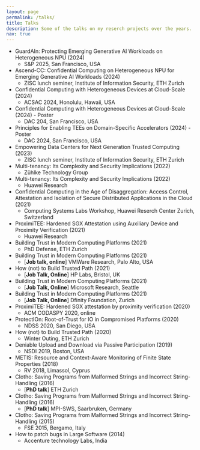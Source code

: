 ```yaml
---
layout: page
permalink: /talks/
title: Talks
description: Some of the talks on my reserch projects over the years.
nav: true
---
```

- GuardAIn: Protecting Emerging Generative AI Workloads on Heterogeneous NPU
  (2024)
  - S&P 2025, San Francisco, USA
- Ascend-CC: Confidential Computing on Heterogeneous NPU for Emerging Generative AI Workloads
  (2024)
  - ZISC lunch seminer, Institute of Information Security, ETH Zurich
- Confidential Computing with Heterogeneous Devices at Cloud-Scale (2024)
  - ACSAC 2024, Honolulu, Hawaii, USA
- Confidential Computing with Heterogeneous Devices at Cloud-Scale (2024) - Poster
  - DAC 204, San Francisco, USA
- Principles for Enabling TEEs on Domain-Specific Accelerators (2024) - Poster
  - DAC 2024, San Francisco, USA
- Empowering Data Centers for Next Generation Trusted Computing (2023)
  - ZISC lunch seminer, Institute of Information Security, ETH Zurich
- Multi-tenancy: Its Complexity and Security Implications (2022)
  - Zühlke Technology Group
- Multi-tenancy: Its Complexity and Security Implications (2022)
  - Huawei Research
- Confidential Computing in the Age of Disaggregation: Access Control, Attestation and Isolation of Secure Distributed Applications in the Cloud (2021)
  - Computing Systems Labs Workshop, Huawei Reserch Center Zurich, Switzerland
- ProximiTEE: Hardened SGX Attestation using Auxiliary Device and Proximity Verification (2021)
  - Huawei Research
- Building Trust in Modern Computing Platforms (2021)
  - PhD Defense, ETH Zurich
- Building Trust in Modern Computing Platforms (2021)
  - [**Job talk, online**] VMWare Research, Palo Alto, USA
- How (not) to Build Trusted Path (2021)
  - [**Job Talk, Online**] HP Labs, Bristol, UK
- Building Trust in Modern Computing Platforms (2021)
  - [**Job Talk, Online**] Microsoft Research, Seattle
- Building Trust in Modern Computing Platforms (2021)
  - [**Job Talk, Online**] Dfinity Foundation, Zurich
- ProximiTEE: Hardened SGX attestation by proximity verification (2020)
  - ACM CODASPY 2020, online
- ProtectIOn: Root-of-Trust for IO in Compromised Platforms (2020)
  - NDSS 2020, San Diego, USA
- How (not) to Build Trusted Path (2020)
  - Winter Outing, ETH Zurich
- Deniable Upload and Download via Passive Participation (2019)
  - NSDI 2019, Boston, USA
- METIS: Resource and Context-Aware Monitoring of Finite State Properties (2018)
  - RV 2018, Limassol, Cyprus
- Clotho: Saving Programs from Malformed Strings and Incorrect String-Handling (2016)
  - [**PhD talk**] ETH Zurich
- Clotho: Saving Programs from Malformed Strings and Incorrect String-Handling (2016)
  - [**PhD talk**] MPI-SWS, Saarbruken, Germany
- Clotho: Saving Programs from Malformed Strings and Incorrect String-Handling (2015)
  - FSE 2015, Bergamo, Italy
- How to patch bugs in Large Software (2014)
  - Accenture technology Labs, India
